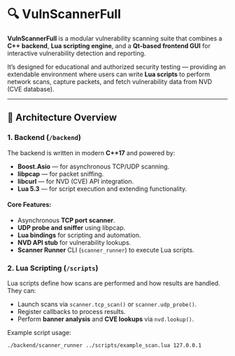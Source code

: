 # 🔍 VulnScannerFull

**VulnScannerFull** is a modular vulnerability scanning suite that combines a **C++ backend**, **Lua scripting engine**, and a **Qt-based frontend GUI** for interactive vulnerability detection and reporting.

It’s designed for educational and authorized security testing — providing an extendable environment where users can write **Lua scripts** to perform network scans, capture packets, and fetch vulnerability data from NVD (CVE database).

---

## 🧩 Architecture Overview

### 1. Backend (`/backend`)
The backend is written in modern **C++17** and powered by:
- **Boost.Asio** — for asynchronous TCP/UDP scanning.
- **libpcap** — for packet sniffing.
- **libcurl** — for NVD (CVE) API integration.
- **Lua 5.3** — for script execution and extending functionality.

#### Core Features:
- Asynchronous **TCP port scanner**.
- **UDP probe and sniffer** using libpcap.
- **Lua bindings** for scripting and automation.
- **NVD API stub** for vulnerability lookups.
- **Scanner Runner** CLI (`scanner_runner`) to execute Lua scripts.

### 2. Lua Scripting (`/scripts`)
Lua scripts define how scans are performed and how results are handled.  
They can:
- Launch scans via `scanner.tcp_scan()` or `scanner.udp_probe()`.
- Register callbacks to process results.
- Perform **banner analysis** and **CVE lookups** via `nvd.lookup()`.

Example script usage:
```bash
./backend/scanner_runner ../scripts/example_scan.lua 127.0.0.1
